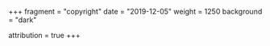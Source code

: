 +++
fragment = "copyright"
date = "2019-12-05"
weight = 1250
background = "dark"

attribution = true
+++
